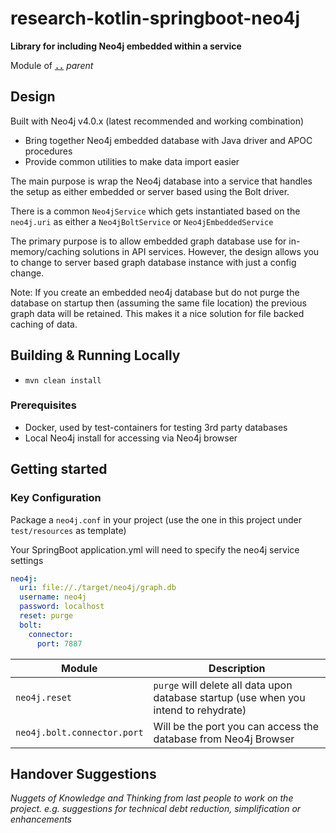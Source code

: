 # research-kotlin-springboot-neo4j

**Library for including Neo4j embedded within a service**

Module of [**`..`**](../README.md) *parent*


## Design

Built with Neo4j v4.0.x (latest recommended and working combination)

* Bring together Neo4j embedded database with Java driver and APOC procedures
* Provide common utilities to make data import easier

The main purpose is wrap the Neo4j database into a service that handles the
setup as either embedded or server based using the Bolt driver.

There is a common `Neo4jService` which gets instantiated based on the `neo4j.uri`
as either a `Neo4jBoltService` or `Neo4jEmbeddedService`

The primary purpose is to allow embedded graph database use for in-memory/caching
solutions in API services.  However, the design allows you to change to server based
graph database instance with just a config change.

Note:  If you create an embedded neo4j database but do not purge the database on startup
then (assuming the same file location) the previous graph data will be retained.
This makes it a nice solution for file backed caching of data. 

## Building & Running Locally

* `mvn clean install`

### Prerequisites

* Docker, used by test-containers for testing 3rd party databases
* Local Neo4j install for accessing via Neo4j browser

## Getting started

### Key Configuration

Package a `neo4j.conf` in your project (use the one in this project under `test/resources` as template)

Your SpringBoot application.yml will need to specify the neo4j service settings
```yaml
neo4j:
  uri: file://./target/neo4j/graph.db
  username: neo4j
  password: localhost
  reset: purge
  bolt:
    connector:
      port: 7887
```

Module                       | Description
---------------------------- | ------------- 
`neo4j.reset`                | `purge` will delete all data upon database startup (use when you intend to rehydrate)
`neo4j.bolt.connector.port`  | Will be the port you can access the database from Neo4j Browser


## Handover Suggestions

_Nuggets of Knowledge and Thinking from last people to work on the project._
_e.g. suggestions for technical debt reduction, simplification or enhancements_


